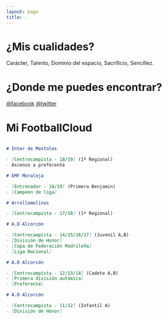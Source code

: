 ```yaml
---
layout: page
title: .
---
```

# ¿Mis cualidades?

Carácter, Talento, Dominio del espacio, Sacrificio, Sencillez.

# ¿Donde me puedes encontrar?

[@facebook](https://www.facebook.com/aitor.carrillo.359)
[@twitter](https://twitter.com/carrilloaitor)

# Mi FootballCloud

```markdown

# Inter de Mostoles

- [Centrocampista - 18/19] (1º Regional)
- Ascenso a preferente

# EMF Moraleja 

- [Entrenador - 18/19] (Primera Benjamin)
- [Campeon de liga]

# Arrollomolinos 

- [Centrocampista - 17/18] (1º Regional)

# A.D Alcorcón 

- [Centrocampista - 14/15/16/17] (Juvenil A,B)
- [División de Honor]
- [Copa de Federación Madrileña]  
- [Liga Nacional]

# A.D Alcorcón 

- [Centrocampista - 12/13/14] (Cadete A,B)
- [Primera división autómica]
- [Preferente]

# A.D Alcorcón 

- [Centrocampista - 11/12] (Infantil A)
- [División de Honor]

```